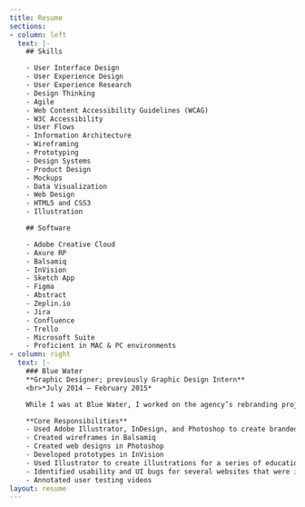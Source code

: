 ```yaml
---
title: Resume
sections:
- column: left
  text: |-
    ## Skills

    - User Interface Design
    - User Experience Design
    - User Experience Research
    - Design Thinking
    - Agile
    - Web Content Accessibility Guidelines (WCAG)
    - W3C Accessibility
    - User Flows
    - Information Architecture
    - Wireframing
    - Prototyping
    - Design Systems
    - Product Design
    - Mockups
    - Data Visualization
    - Web Design
    - HTML5 and CSS3
    - Illustration

    ## Software

    - Adobe Creative Cloud
    - Axure RP
    - Balsamiq
    - InVision
    - Sketch App
    - Figma
    - Abstract
    - Zeplin.io
    - Jira
    - Confluence
    - Trello
    - Microsoft Suite
    - Proficient in MAC & PC environments
- column: right
  text: |-
    ### Blue Water
    **Graphic Designer; previously Graphic Design Intern**
    <br>*July 2014 – February 2015*

    While I was at Blue Water, I worked on the agency’s rebranding project, which included digital and print collateral products. I also designed several websites and provided UX and QA support for our team.

    **Core Responsibilities**
    - Used Adobe Illustrator, InDesign, and Photoshop to create branded assets and collateral
    - Created wireframes in Balsamiq
    - Created web designs in Photoshop
    - Developed prototypes in InVision
    - Used Illustrator to create illustrations for a series of educational videos
    - Identified usability and UI bugs for several websites that were in development
    - Annotated user testing videos
layout: resume
---
```


